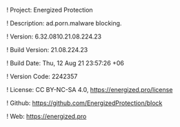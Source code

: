 ! Project: Energized Protection

! Description: ad.porn.malware blocking.

! Version: 6.32.0810.21.08.224.23

! Build Version: 21.08.224.23

! Build Date: Thu, 12 Aug 21 23:57:26 +06

! Version Code: 2242357

! License: CC BY-NC-SA 4.0, https://energized.pro/license

! Github: https://github.com/EnergizedProtection/block

! Web: https://energized.pro
